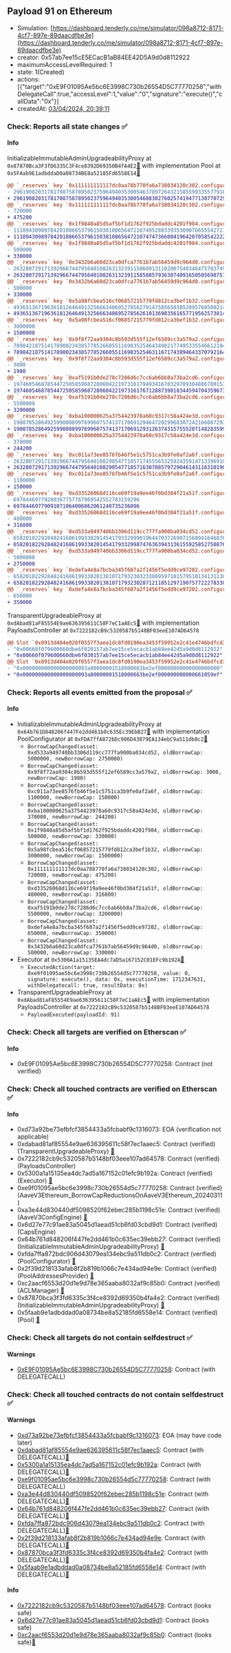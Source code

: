 ## Payload 91 on Ethereum

- Simulation: [https://dashboard.tenderly.co/me/simulator/098a8712-8171-4cf7-897e-89daacdfbe3e](https://dashboard.tenderly.co/me/simulator/098a8712-8171-4cf7-897e-89daacdfbe3e)
- creator: 0x57ab7ee15cE5ECacB1aB84EE42D5A9d0d8112922
- maximumAccessLevelRequired: 1
- state: 1(Created)
- actions: [{"target":"0xE9F01095Ae5bc6E3998C730b26554D5C77770258","withDelegateCall":true,"accessLevel":1,"value":"0","signature":"execute()","callData":"0x"}]
- createdAt: [03/04/2024, 20:39:11](https://etherscan.io/tx/0x3c78c93b8bfa36aa403fb3e6a91752631ee19a160f863f22a45a3a77fc88573f)

### Check: Reports all state changes :white_check_mark:

#### Info


InitializableImmutableAdminUpgradeabilityProxy at `0x87870Bca3F3fD6335C3F4ce8392D69350B4fA4E2`[:ghost:](https://github.com/bgd-labs/aave-address-book "AaveV3Ethereum.POOL") with implementation Pool at `0x5FAab9E1adbddaD0a08734BE8a52185Fd6558E14`[:ghost:](https://github.com/bgd-labs/aave-address-book "AaveV3Ethereum.POOL_IMPL")
```diff
@@ `_reserves` key `0x111111111117dc0aa78b770fa6a738034120c302.configuration.data` @@
- 2961908203178170875878950237596494035300546378972643215855993355779184196
+ 2961908203178170875878950237596494035300546083027602574194771387707299396
@@ `_reserves` key `0x111111111117dc0aa78b770fa6a738034120c302.configuration.data_decoded.borrowCap` @@
- 720000
+ 475200
@@ `_reserves` key `0x1f9840a85d5af5bf1d1762f925bdaddc4201f984.configuration.data` @@
- 11189430989784201086653796150381086564721074952883393530907665554272164196
+ 11189430989784201086653796150381086564721074747366004196420705854222244196
@@ `_reserves` key `0x1f9840a85d5af5bf1d1762f925bdaddc4201f984.configuration.data_decoded.borrowCap` @@
- 500000
+ 330000
@@ `_reserves` key `0x3432b6a60d23ca0dfca7761b7ab56459d9c964d0.configuration.data` @@
- 2632807291713929667447956401082631323911586091311020075403464757037498368
+ 2632807291713929667447956401082631323911585885793630740916505056987578368
@@ `_reserves` key `0x3432b6a60d23ca0dfca7761b7ab56459d9c964d0.configuration.data_decoded.borrowCap` @@
- 500000
+ 330000
@@ `_reserves` key `0x5a98fcbea516cf06857215779fd812ca3bef1b32.configuration.data` @@
- 4936513671963618126464913256663486952785627914758565038520957685002145696
+ 4936513671963618126464913256663486952785626101369835616577195625738145696
@@ `_reserves` key `0x5a98fcbea516cf06857215779fd812ca3bef1b32.configuration.data_decoded.borrowCap` @@
- 3000000
+ 1500000
@@ `_reserves` key `0x9f8f72aa9304c8b593d555f12ef6589cc3a579a2.configuration.data` @@
- 7898421875141789002343857785266055116983525464349821774953355466121943396
+ 7898421875141789002343857785266055116983525463116717438946433707921643876
@@ `_reserves` key `0x9f8f72aa9304c8b593d555f12ef6589cc3a579a2.configuration.data_decoded.borrowCap` @@
- 3000
+ 1980
@@ `_reserves` key `0xaf5191b0de278c7286d6c7cc6ab6bb8a73ba2cd6.configuration.data` @@
- 1974605468785447250585968728060422197316179493416783297093048867801530368
+ 1974605468785447250585968728060422197316176712887398183445947043596730368
@@ `_reserves` key `0xaf5191b0de278c7286d6c7cc6ab6bb8a73ba2cd6.configuration.data_decoded.borrowCap` @@
- 5500000
+ 3200000
@@ `_reserves` key `0xba100000625a3754423978a60c9317c58a424e3d.configuration.data` @@
- 1908785286492599008899769960757413717069129464720299683072421660872939076
+ 1908785286492599008899769960757413717069129312637431575552071482835998276
@@ `_reserves` key `0xba100000625a3754423978a60c9317c58a424e3d.configuration.data_decoded.borrowCap` @@
- 370000
+ 244200
@@ `_reserves` key `0xc011a73ee8576fb46f5e1c5751ca3b9fe0af2a6f.configuration.data` @@
- 2632807291713929667447956401082905477185717455565325924359147133969109796
+ 2632807291713929667447956401082905477185716307085797290461431163101909796
@@ `_reserves` key `0xc011a73ee8576fb46f5e1c5751ca3b9fe0af2a6f.configuration.data_decoded.borrowCap` @@
- 1100000
+ 150000
@@ `_reserves` key `0xd33526068d116ce69f19a9ee46f0bd304f21a51f.configuration.data` @@
- 69784469779288367757767969542552783159296
+ 69784469779091071064006862061240735236096
@@ `_reserves` key `0xd33526068d116ce69f19a9ee46f0bd304f21a51f.configuration.data_decoded.borrowCap` @@
- 480000
+ 316800
@@ `_reserves` key `0xd533a949740bb3306d119cc777fa900ba034cd52.configuration.data` @@
- 658201822928482416861993382014541793329990196447037269071568941646876076
+ 658201822928482416861993382014541793329987476363943136155925852750876076
@@ `_reserves` key `0xd533a949740bb3306d119cc777fa900ba034cd52.configuration.data_decoded.borrowCap` @@
- 5000000
+ 2750000
@@ `_reserves` key `0xdefa4e8a7bcba345f687a2f1456f5edd9ce97202.configuration.data` @@
- 658201822928482416861993382013810717932303233889597181579510134131130368
+ 658201822928482416861993382013810717932302871211851297190757722278330368
@@ `_reserves` key `0xdefa4e8a7bcba345f687a2f1456f5edd9ce97202.configuration.data_decoded.borrowCap` @@
- 650000
+ 350000
```

TransparentUpgradeableProxy at `0xdAbad81aF85554E9ae636395611C58F7eC1aAEc5`[:ghost:](https://github.com/bgd-labs/aave-address-book "GovernanceV3Ethereum.PAYLOADS_CONTROLLER") with implementation PayloadsController at `0x7222182cB9c5320587b5148BF03eeE107AD64578`
```diff
@@ Slot `0x0913d404e020f0557f3aea1dc8fd0190ea3453f59952e2c41e4746bdfcd39c78` @@
- "0x00660f079600660dbe6f020157ab7ee15ce5ecacb1ab84ee42d5a9d0d8112922"
+ "0x00660f079600660dbe6f030157ab7ee15ce5ecacb1ab84ee42d5a9d0d8112922"
@@ Slot `0x0913d404e020f0557f3aea1dc8fd0190ea3453f59952e2c41e4746bdfcd39c79` @@
- "0x000000000000000000093a80000001518000663be2ef00000000000000000000"
+ "0x000000000000000000093a80000001518000663be2ef000000000000661059ef"
```


### Check: Reports all events emitted from the proposal :white_check_mark:

#### Info

- InitializableImmutableAdminUpgradeabilityProxy at `0x64b761D848206f447Fe2dd461b0c635Ec39EbB27`[:ghost:](https://github.com/bgd-labs/aave-address-book "AaveV3Ethereum.POOL_CONFIGURATOR") with implementation PoolConfigurator at `0xFDA7ffA872bDc906D43079EA134ebC9a511db0c2`[:ghost:](https://github.com/bgd-labs/aave-address-book "AaveV3Ethereum.POOL_CONFIGURATOR_IMPL")
  - `BorrowCapChanged(asset: 0xd533a949740bb3306d119cc777fa900ba034cd52, oldBorrowCap: 5000000, newBorrowCap: 2750000)`
  - `BorrowCapChanged(asset: 0x9f8f72aa9304c8b593d555f12ef6589cc3a579a2, oldBorrowCap: 3000, newBorrowCap: 1980)`
  - `BorrowCapChanged(asset: 0xc011a73ee8576fb46f5e1c5751ca3b9fe0af2a6f, oldBorrowCap: 1100000, newBorrowCap: 150000)`
  - `BorrowCapChanged(asset: 0xba100000625a3754423978a60c9317c58a424e3d, oldBorrowCap: 370000, newBorrowCap: 244200)`
  - `BorrowCapChanged(asset: 0x1f9840a85d5af5bf1d1762f925bdaddc4201f984, oldBorrowCap: 500000, newBorrowCap: 330000)`
  - `BorrowCapChanged(asset: 0x5a98fcbea516cf06857215779fd812ca3bef1b32, oldBorrowCap: 3000000, newBorrowCap: 1500000)`
  - `BorrowCapChanged(asset: 0x111111111117dc0aa78b770fa6a738034120c302, oldBorrowCap: 720000, newBorrowCap: 475200)`
  - `BorrowCapChanged(asset: 0xd33526068d116ce69f19a9ee46f0bd304f21a51f, oldBorrowCap: 480000, newBorrowCap: 316800)`
  - `BorrowCapChanged(asset: 0xaf5191b0de278c7286d6c7cc6ab6bb8a73ba2cd6, oldBorrowCap: 5500000, newBorrowCap: 3200000)`
  - `BorrowCapChanged(asset: 0xdefa4e8a7bcba345f687a2f1456f5edd9ce97202, oldBorrowCap: 650000, newBorrowCap: 350000)`
  - `BorrowCapChanged(asset: 0x3432b6a60d23ca0dfca7761b7ab56459d9c964d0, oldBorrowCap: 500000, newBorrowCap: 330000)`
- Executor at `0x5300A1a15135EA4dc7aD5a167152C01EFc9b192A`[:ghost:](https://github.com/bgd-labs/aave-address-book "AaveV2Ethereum.POOL_ADMIN, AaveV2EthereumAMM.POOL_ADMIN, AaveV3Ethereum.ACL_ADMIN, GovernanceV3Ethereum.EXECUTOR_LVL_1")
  - `ExecutedAction(target: 0xe9f01095ae5bc6e3998c730b26554d5c77770258, value: 0, signature: execute(), data: 0x, executionTime: 1712347631, withDelegatecall: true, resultData: 0x)`
- TransparentUpgradeableProxy at `0xdAbad81aF85554E9ae636395611C58F7eC1aAEc5`[:ghost:](https://github.com/bgd-labs/aave-address-book "GovernanceV3Ethereum.PAYLOADS_CONTROLLER") with implementation PayloadsController at `0x7222182cB9c5320587b5148BF03eeE107AD64578`
  - `PayloadExecuted(payloadId: 91)`

### Check: Check all targets are verified on Etherscan :white_check_mark:

#### Info

- 0xE9F01095Ae5bc6E3998C730b26554D5C77770258: Contract (not verified) 

### Check: Check all touched contracts are verified on Etherscan :white_check_mark:

#### Info

- 0xd73a92be73efbfcf3854433a5fcbabf9c1316073: EOA (verification not applicable)
- 0xdabad81af85554e9ae636395611c58f7ec1aaec5: Contract (verified) (TransparentUpgradeableProxy) [:ghost:](https://github.com/bgd-labs/aave-address-book "GovernanceV3Ethereum.PAYLOADS_CONTROLLER")
- 0x7222182cb9c5320587b5148bf03eee107ad64578: Contract (verified) (PayloadsController) 
- 0x5300a1a15135ea4dc7ad5a167152c01efc9b192a: Contract (verified) (Executor) [:ghost:](https://github.com/bgd-labs/aave-address-book "AaveV2Ethereum.POOL_ADMIN, AaveV2EthereumAMM.POOL_ADMIN, AaveV3Ethereum.ACL_ADMIN, GovernanceV3Ethereum.EXECUTOR_LVL_1")
- 0xe9f01095ae5bc6e3998c730b26554d5c77770258: Contract (verified) (AaveV3Ethereum_BorrowCapReductionsOnAaveV3Ethereum_20240311) 
- 0xa3e44d830440df5098520f62ebec285b1198c51e: Contract (verified) (AaveV3ConfigEngine) [:ghost:](https://github.com/bgd-labs/aave-address-book "AaveV3Ethereum.CONFIG_ENGINE")
- 0x6d27e77c91ae83a5045d1aead51cb6fd03cbd9d1: Contract (verified) (CapsEngine) 
- 0x64b761d848206f447fe2dd461b0c635ec39ebb27: Contract (verified) (InitializableImmutableAdminUpgradeabilityProxy) [:ghost:](https://github.com/bgd-labs/aave-address-book "AaveV3Ethereum.POOL_CONFIGURATOR")
- 0xfda7ffa872bdc906d43079ea134ebc9a511db0c2: Contract (verified) (PoolConfigurator) [:ghost:](https://github.com/bgd-labs/aave-address-book "AaveV3Ethereum.POOL_CONFIGURATOR_IMPL")
- 0x2f39d218133afab8f2b819b1066c7e434ad94e9e: Contract (verified) (PoolAddressesProvider) [:ghost:](https://github.com/bgd-labs/aave-address-book "AaveV3Ethereum.POOL_ADDRESSES_PROVIDER")
- 0xc2aacf6553d20d1e9d78e365aaba8032af9c85b0: Contract (verified) (ACLManager) [:ghost:](https://github.com/bgd-labs/aave-address-book "AaveV3Ethereum.ACL_MANAGER")
- 0x87870bca3f3fd6335c3f4ce8392d69350b4fa4e2: Contract (verified) (InitializableImmutableAdminUpgradeabilityProxy) [:ghost:](https://github.com/bgd-labs/aave-address-book "AaveV3Ethereum.POOL")
- 0x5faab9e1adbddad0a08734be8a52185fd6558e14: Contract (verified) (Pool) [:ghost:](https://github.com/bgd-labs/aave-address-book "AaveV3Ethereum.POOL_IMPL")

### Check: Check all targets do not contain selfdestruct :white_check_mark:

#### Warnings

- [0xE9F01095Ae5bc6E3998C730b26554D5C77770258](https://etherscan.io/address/0xE9F01095Ae5bc6E3998C730b26554D5C77770258): Contract (with DELEGATECALL)

### Check: Check all touched contracts do not contain selfdestruct :white_check_mark:

#### Warnings

- [0xd73a92be73efbfcf3854433a5fcbabf9c1316073](https://etherscan.io/address/0xd73a92be73efbfcf3854433a5fcbabf9c1316073): EOA (may have code later)
- [0xdabad81af85554e9ae636395611c58f7ec1aaec5](https://etherscan.io/address/0xdabad81af85554e9ae636395611c58f7ec1aaec5): Contract (with DELEGATECALL)[:ghost:](https://github.com/bgd-labs/aave-address-book "GovernanceV3Ethereum.PAYLOADS_CONTROLLER")
- [0x5300a1a15135ea4dc7ad5a167152c01efc9b192a](https://etherscan.io/address/0x5300a1a15135ea4dc7ad5a167152c01efc9b192a): Contract (with DELEGATECALL)[:ghost:](https://github.com/bgd-labs/aave-address-book "AaveV2Ethereum.POOL_ADMIN, AaveV2EthereumAMM.POOL_ADMIN, AaveV3Ethereum.ACL_ADMIN, GovernanceV3Ethereum.EXECUTOR_LVL_1")
- [0xe9f01095ae5bc6e3998c730b26554d5c77770258](https://etherscan.io/address/0xe9f01095ae5bc6e3998c730b26554d5c77770258): Contract (with DELEGATECALL)
- [0xa3e44d830440df5098520f62ebec285b1198c51e](https://etherscan.io/address/0xa3e44d830440df5098520f62ebec285b1198c51e): Contract (with DELEGATECALL)[:ghost:](https://github.com/bgd-labs/aave-address-book "AaveV3Ethereum.CONFIG_ENGINE")
- [0x64b761d848206f447fe2dd461b0c635ec39ebb27](https://etherscan.io/address/0x64b761d848206f447fe2dd461b0c635ec39ebb27): Contract (with DELEGATECALL)[:ghost:](https://github.com/bgd-labs/aave-address-book "AaveV3Ethereum.POOL_CONFIGURATOR")
- [0xfda7ffa872bdc906d43079ea134ebc9a511db0c2](https://etherscan.io/address/0xfda7ffa872bdc906d43079ea134ebc9a511db0c2): Contract (with DELEGATECALL)[:ghost:](https://github.com/bgd-labs/aave-address-book "AaveV3Ethereum.POOL_CONFIGURATOR_IMPL")
- [0x2f39d218133afab8f2b819b1066c7e434ad94e9e](https://etherscan.io/address/0x2f39d218133afab8f2b819b1066c7e434ad94e9e): Contract (with DELEGATECALL)[:ghost:](https://github.com/bgd-labs/aave-address-book "AaveV3Ethereum.POOL_ADDRESSES_PROVIDER")
- [0x87870bca3f3fd6335c3f4ce8392d69350b4fa4e2](https://etherscan.io/address/0x87870bca3f3fd6335c3f4ce8392d69350b4fa4e2): Contract (with DELEGATECALL)[:ghost:](https://github.com/bgd-labs/aave-address-book "AaveV3Ethereum.POOL")
- [0x5faab9e1adbddad0a08734be8a52185fd6558e14](https://etherscan.io/address/0x5faab9e1adbddad0a08734be8a52185fd6558e14): Contract (with DELEGATECALL)[:ghost:](https://github.com/bgd-labs/aave-address-book "AaveV3Ethereum.POOL_IMPL")

#### Info

- [0x7222182cb9c5320587b5148bf03eee107ad64578](https://etherscan.io/address/0x7222182cb9c5320587b5148bf03eee107ad64578): Contract (looks safe)
- [0x6d27e77c91ae83a5045d1aead51cb6fd03cbd9d1](https://etherscan.io/address/0x6d27e77c91ae83a5045d1aead51cb6fd03cbd9d1): Contract (looks safe)
- [0xc2aacf6553d20d1e9d78e365aaba8032af9c85b0](https://etherscan.io/address/0xc2aacf6553d20d1e9d78e365aaba8032af9c85b0): Contract (looks safe)[:ghost:](https://github.com/bgd-labs/aave-address-book "AaveV3Ethereum.ACL_MANAGER")

